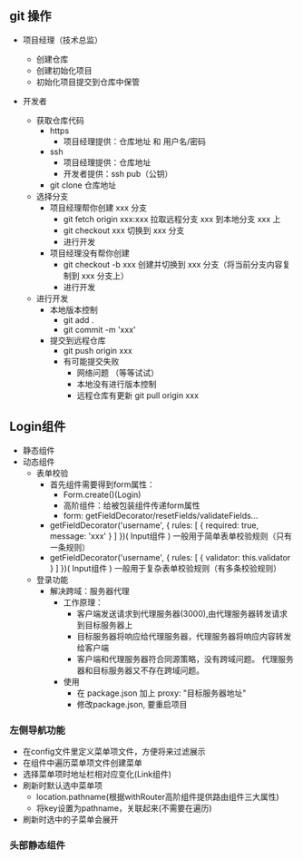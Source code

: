 ## git 操作

- 项目经理（技术总监）

  - 创建仓库
  - 创建初始化项目
  - 初始化项目提交到仓库中保管

- 开发者
  - 获取仓库代码
    - https
      - 项目经理提供：仓库地址 和 用户名/密码
    - ssh
      - 项目经理提供：仓库地址
      - 开发者提供：ssh pub（公钥）
    - git clone 仓库地址
  - 选择分支
    - 项目经理帮你创建 xxx 分支
      - git fetch origin xxx:xxx 拉取远程分支 xxx 到本地分支 xxx 上
      - git checkout xxx 切换到 xxx 分支
      - 进行开发
    - 项目经理没有帮你创建
      - git checkout -b xxx 创建并切换到 xxx 分支（将当前分支内容复制到 xxx 分支上）
      - 进行开发
  - 进行开发
    - 本地版本控制
      - git add .
      - git commit -m 'xxx'
    - 提交到远程仓库
      - git push origin xxx
      - 有可能提交失败
        - 网络问题 （等等试试）
        - 本地没有进行版本控制
        - 远程仓库有更新 git pull origin xxx

## Login组件
* 静态组件
* 动态组件
	* 表单校验
		* 首先组件需要得到form属性： 
			* Form.create()(Login)
			* 高阶组件：给被包装组件传递form属性	
			* form: getFieldDecorator/resetFields/validateFields...			
		* getFieldDecorator('username', { rules: [ { required: true, message: 'xxx' } ] })( Input组件 ) 一般用于简单表单校验规则（只有一条规则）
		* getFieldDecorator('username', { rules: [ { validator: this.validator } ] })( Input组件 )  一般用于复杂表单校验规则（有多条校验规则）
	* 登录功能
		* 解决跨域：服务器代理
			* 工作原理：
				* 客户端发送请求到代理服务器(3000),由代理服务器转发请求到目标服务器上
				* 目标服务器将响应给代理服务器，代理服务器将响应内容转发给客户端
				* 客户端和代理服务器符合同源策略，没有跨域问题。 代理服务器和目标服务器又不存在跨域问题。		
			* 使用
				* 在 package.json 加上 proxy: "目标服务器地址"	
				* 修改package.json, 要重启项目


### 左侧导航功能
* 在config文件里定义菜单项文件，方便将来过滤展示
* 在组件中遍历菜单项文件创建菜单
* 选择菜单项时地址栏相对应变化(Link组件)
* 刷新时默认选中菜单项  
  * location.pathname(根据withRouter高阶组件提供路由组件三大属性)
  * 将key设置为pathname，关联起来(不需要在遍历)
* 刷新时选中的子菜单会展开

### 头部静态组件
